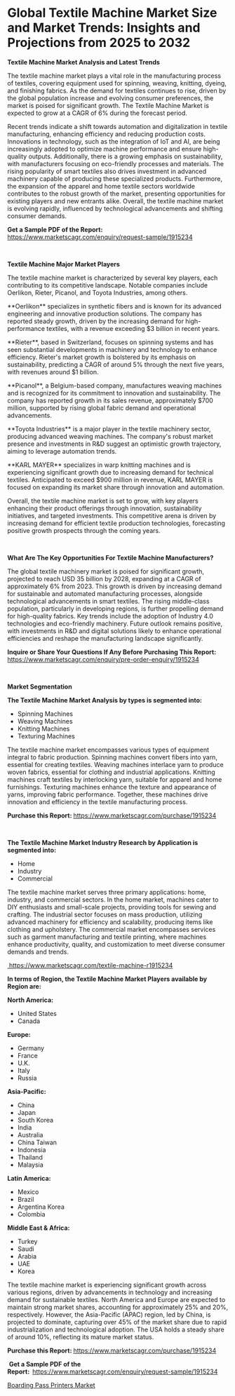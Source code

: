 <p><h1>Global Textile Machine Market Size and Market Trends: Insights and Projections from 2025 to 2032</h1></p><p><strong>Textile Machine Market Analysis and Latest Trends</strong></p>
<p><p>The textile machine market plays a vital role in the manufacturing process of textiles, covering equipment used for spinning, weaving, knitting, dyeing, and finishing fabrics. As the demand for textiles continues to rise, driven by the global population increase and evolving consumer preferences, the market is poised for significant growth. The Textile Machine Market is expected to grow at a CAGR of 6% during the forecast period. </p><p>Recent trends indicate a shift towards automation and digitalization in textile manufacturing, enhancing efficiency and reducing production costs. Innovations in technology, such as the integration of IoT and AI, are being increasingly adopted to optimize machine performance and ensure high-quality outputs. Additionally, there is a growing emphasis on sustainability, with manufacturers focusing on eco-friendly processes and materials. The rising popularity of smart textiles also drives investment in advanced machinery capable of producing these specialized products. Furthermore, the expansion of the apparel and home textile sectors worldwide contributes to the robust growth of the market, presenting opportunities for existing players and new entrants alike. Overall, the textile machine market is evolving rapidly, influenced by technological advancements and shifting consumer demands.</p></p>
<p><strong>Get a Sample PDF of the Report:&nbsp;</strong> <a href="https://www.marketscagr.com/enquiry/request-sample/1915234?utm_campaign=3039&utm_medium=2&utm_source=Github&utm_content=ia&utm_term=10042025&utm_id=textile-machine">https://www.marketscagr.com/enquiry/request-sample/1915234</a></p>
<p>&nbsp;</p>
<p><strong>Textile Machine Major Market Players</strong></p>
<p><p>The textile machine market is characterized by several key players, each contributing to its competitive landscape. Notable companies include Oerlikon, Rieter, Picanol, and Toyota Industries, among others.</p><p>**Oerlikon** specializes in synthetic fibers and is known for its advanced engineering and innovative production solutions. The company has reported steady growth, driven by the increasing demand for high-performance textiles, with a revenue exceeding $3 billion in recent years.</p><p>**Rieter**, based in Switzerland, focuses on spinning systems and has seen substantial developments in machinery and technology to enhance efficiency. Rieter's market growth is bolstered by its emphasis on sustainability, predicting a CAGR of around 5% through the next five years, with revenues around $1 billion.</p><p>**Picanol**, a Belgium-based company, manufactures weaving machines and is recognized for its commitment to innovation and sustainability. The company has reported growth in its sales revenue, approximately $700 million, supported by rising global fabric demand and operational advancements.</p><p>**Toyota Industries** is a major player in the textile machinery sector, producing advanced weaving machines. The company's robust market presence and investments in R&D suggest an optimistic growth trajectory, aiming to leverage automation trends.</p><p>**KARL MAYER** specializes in warp knitting machines and is experiencing significant growth due to increasing demand for technical textiles. Anticipated to exceed $900 million in revenue, KARL MAYER is focused on expanding its market share through innovation and automation.</p><p>Overall, the textile machine market is set to grow, with key players enhancing their product offerings through innovation, sustainability initiatives, and targeted investments. This competitive arena is driven by increasing demand for efficient textile production technologies, forecasting positive growth prospects through the coming years.</p></p>
<p>&nbsp;</p>
<p><strong>What Are The Key Opportunities For Textile Machine Manufacturers?</strong></p>
<p><p>The global textile machinery market is poised for significant growth, projected to reach USD 35 billion by 2028, expanding at a CAGR of approximately 6% from 2023. This growth is driven by increasing demand for sustainable and automated manufacturing processes, alongside technological advancements in smart textiles. The rising middle-class population, particularly in developing regions, is further propelling demand for high-quality fabrics. Key trends include the adoption of Industry 4.0 technologies and eco-friendly machinery. Future outlook remains positive, with investments in R&D and digital solutions likely to enhance operational efficiencies and reshape the manufacturing landscape significantly.</p></p>
<p><strong>Inquire or Share Your Questions If Any Before Purchasing This Report:</strong> <a href="https://www.marketscagr.com/enquiry/pre-order-enquiry/1915234?utm_campaign=3039&utm_medium=2&utm_source=Github&utm_content=ia&utm_term=10042025&utm_id=textile-machine">https://www.marketscagr.com/enquiry/pre-order-enquiry/1915234</a></p>
<p>&nbsp;</p>
<p><strong>Market Segmentation</strong></p>
<p><strong>The Textile Machine Market Analysis by types is segmented into:</strong></p>
<p><ul><li>Spinning Machines</li><li>Weaving Machines</li><li>Knitting Machines</li><li>Texturing Machines</li></ul></p>
<p><p>The textile machine market encompasses various types of equipment integral to fabric production. Spinning machines convert fibers into yarn, essential for creating textiles. Weaving machines interlace yarn to produce woven fabrics, essential for clothing and industrial applications. Knitting machines craft textiles by interlocking yarn, suitable for apparel and home furnishings. Texturing machines enhance the texture and appearance of yarns, improving fabric performance. Together, these machines drive innovation and efficiency in the textile manufacturing process.</p></p>
<p><strong>Purchase this Report:&nbsp;</strong><a href="https://www.marketscagr.com/purchase/1915234?utm_campaign=3039&utm_medium=2&utm_source=Github&utm_content=ia&utm_term=10042025&utm_id=textile-machine">https://www.marketscagr.com/purchase/1915234</a></p>
<p>&nbsp;</p>
<p><strong>The Textile Machine Market Industry Research by Application is segmented into:</strong></p>
<p><ul><li>Home</li><li>Industry</li><li>Commercial</li></ul></p>
<p><p>The textile machine market serves three primary applications: home, industry, and commercial sectors. In the home market, machines cater to DIY enthusiasts and small-scale projects, providing tools for sewing and crafting. The industrial sector focuses on mass production, utilizing advanced machinery for efficiency and scalability, producing items like clothing and upholstery. The commercial market encompasses services such as garment manufacturing and textile printing, where machines enhance productivity, quality, and customization to meet diverse consumer demands and trends.</p></p>
<p><a href="https://www.marketscagr.com/textile-machine-r1915234?utm_campaign=3039&utm_medium=2&utm_source=Github&utm_content=ia&utm_term=10042025&utm_id=textile-machine">&nbsp;https://www.marketscagr.com/textile-machine-r1915234</a></p>
<p><strong>In terms of Region, the Textile Machine Market Players available by Region are:</strong></p>
<p>
    <p> <strong> North America: </strong>
        <ul>
            <li>United States</li>
            <li>Canada</li>
        </ul>
        </p> 
    <p> <strong> Europe: </strong>
        <ul>
            <li>Germany</li>
            <li>France</li>
            <li>U.K.</li>
            <li>Italy</li>
            <li>Russia</li>
        </ul>
        </p> 
    <p> <strong> Asia-Pacific: </strong>
        <ul>
            <li>China</li>
            <li>Japan</li>
            <li>South Korea</li>
            <li>India</li>
            <li>Australia</li>
            <li>China Taiwan</li>
            <li>Indonesia</li>
            <li>Thailand</li>
            <li>Malaysia</li>
        </ul>
        </p> 
    <p> <strong> Latin America: </strong>
        <ul>
            <li>Mexico</li>
            <li>Brazil</li>
            <li>Argentina Korea</li>
            <li>Colombia</li>
        </ul>
        </p> 
    <p> <strong> Middle East & Africa: </strong>
        <ul>
            <li>Turkey</li>
            <li>Saudi</li>
            <li>Arabia</li>
            <li>UAE</li>
            <li>Korea</li>
        </ul>
    </p>
    </p>
<p><p>The textile machine market is experiencing significant growth across various regions, driven by advancements in technology and increasing demand for sustainable textiles. North America and Europe are expected to maintain strong market shares, accounting for approximately 25% and 20%, respectively. However, the Asia-Pacific (APAC) region, led by China, is projected to dominate, capturing over 45% of the market share due to rapid industrialization and technological adoption. The USA holds a steady share of around 10%, reflecting its mature market status.</p></p>
<p><strong>Purchase this Report: </strong><a href="https://www.marketscagr.com/purchase/1915234?utm_campaign=3039&utm_medium=2&utm_source=Github&utm_content=ia&utm_term=10042025&utm_id=textile-machine">https://www.marketscagr.com/purchase/1915234</a></p>
<p>&nbsp;<strong>Get a Sample PDF of the Report:&nbsp;&nbsp;</strong><a href="https://www.marketscagr.com/enquiry/request-sample/1915234?utm_campaign=3039&utm_medium=2&utm_source=Github&utm_content=ia&utm_term=10042025&utm_id=textile-machine">https://www.marketscagr.com/enquiry/request-sample/1915234</a></p>
<p><strong></strong></p>
<p><p><a href="https://github.com/boccalyver5k/Market-Research-Report-List-1/blob/main/boarding-pass-printers-market.md?utm_campaign=3039&utm_medium=2&utm_source=Github&utm_content=ia&utm_term=10042025&utm_id=textile-machine">Boarding Pass Printers Market</a></p></p>